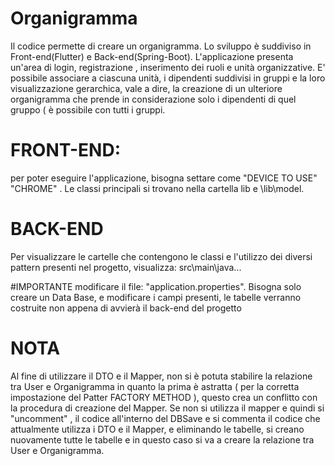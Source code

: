 # Organigramma
Il codice permette di creare un organigramma. Lo sviluppo è suddiviso in Front-end(Flutter) e Back-end(Spring-Boot).
L'applicazione presenta un'area di login, registrazione , inserimento dei ruoli e unità organizzative. E' possibile associare a ciascuna unità,  i dipendenti suddivisi in gruppi 
e la loro visualizzazione gerarchica, vale a dire, la creazione di un ulteriore organigramma che prende in considerazione solo i dipendenti di quel gruppo ( è possibile con tutti i gruppi.
# FRONT-END:
per poter eseguire l'applicazione, bisogna settare come "DEVICE TO USE" "CHROME" .
Le classi principali si trovano nella cartella lib e \lib\model.

# BACK-END 
Per visualizzare le cartelle che contengono le classi e l'utilizzo dei diversi pattern presenti nel progetto, visualizza: src\main\java\... 

#IMPORTANTE 
modificare il file: "application.properties". Bisogna solo creare un Data Base, e modificare i campi presenti, le tabelle verranno costruite non appena di avvierà il back-end del progetto 

# NOTA
Al fine di utilizzare il DTO e il Mapper, non si è potuta stabilire la relazione tra User e Organigramma in quanto la prima è astratta ( per la corretta impostazione del Patter FACTORY METHOD ), questo crea un  conflitto con la procedura di creazione del Mapper. 
Se non si utilizza il mapper e quindi si "uncomment" , il codice all'interno del DBSave e si commenta il codice che attualmente utilizza i DTO e il Mapper, e eliminando le tabelle, si creano nuovamente tutte le tabelle e in questo caso si va a creare la relazione 
tra User e Organigramma.
